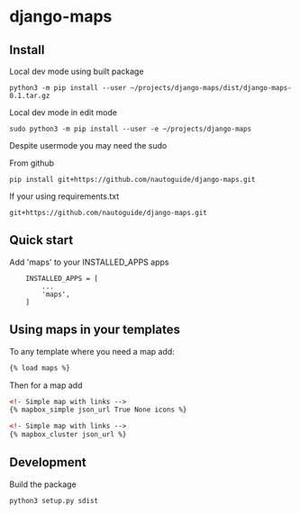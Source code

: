 # django-maps

## Install

Local dev mode using built package

```
python3 -m pip install --user ~/projects/django-maps/dist/django-maps-0.1.tar.gz
```


Local dev mode in edit mode

```
sudo python3 -m pip install --user -e ~/projects/django-maps
```

Despite usermode you may need the sudo


From github
```
pip install git+https://github.com/nautoguide/django-maps.git
```

If your using requirements.txt

```
git+https://github.com/nautoguide/django-maps.git
```

## Quick start


Add 'maps' to your INSTALLED_APPS apps

```
    INSTALLED_APPS = [
        ...
        'maps',
    ]
```

## Using maps in your templates

To any template where you need a map add:

```html
{% load maps %}
```

Then for a map add

```html
<!- Simple map with links -->
{% mapbox_simple json_url True None icons %}

<!- Simple map with links -->
{% mapbox_cluster json_url %}
```

## Development

Build the package

```
python3 setup.py sdist
```